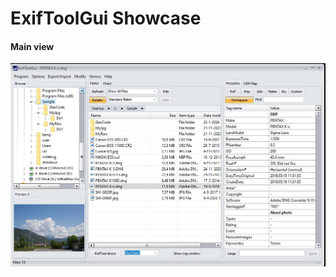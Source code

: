 # ExifToolGui Showcase
<h4>Main view</h4>

<img src="1_Main.jpg" alt="A screenshot of the ExifTool GUI. It prominently displays a directory tree browser, preview of the image, filelist, and finally all metadata"/>
